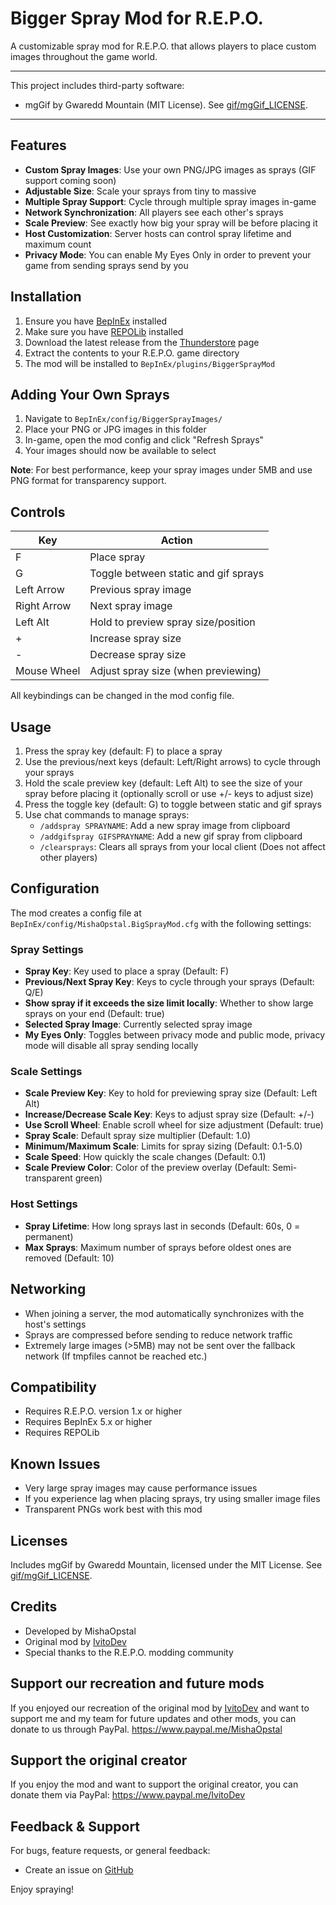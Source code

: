 # Bigger Spray Mod for R.E.P.O.

A customizable spray mod for R.E.P.O. that allows players to place custom images throughout the game world.

---

This project includes third-party software:

- mgGif by Gwaredd Mountain (MIT License). See [gif/mgGif_LICENSE](https://github.com/OnTheLink/BiggerSprayMod/blob/main/gif/mgGif_LICENSE).

---

## Features

- **Custom Spray Images**: Use your own PNG/JPG images as sprays (GIF support coming soon)
- **Adjustable Size**: Scale your sprays from tiny to massive
- **Multiple Spray Support**: Cycle through multiple spray images in-game
- **Network Synchronization**: All players see each other's sprays
- **Scale Preview**: See exactly how big your spray will be before placing it
- **Host Customization**: Server hosts can control spray lifetime and maximum count
- **Privacy Mode**: You can enable My Eyes Only in order to prevent your game from sending sprays send by you

## Installation

1. Ensure you have [BepInEx](https://thunderstore.io/c/repo/p/BepInEx/BepInExPack/) installed
2. Make sure you have [REPOLib](https://thunderstore.io/c/repo/p/Zehs/REPOLib/) installed
3. Download the latest release from the [Thunderstore](https://github.com/your-username/BiggerSprayMod/releases) page
4. Extract the contents to your R.E.P.O. game directory
5. The mod will be installed to `BepInEx/plugins/BiggerSprayMod`

## Adding Your Own Sprays

1. Navigate to `BepInEx/config/BiggerSprayImages/`
2. Place your PNG or JPG images in this folder
3. In-game, open the mod config and click "Refresh Sprays"
4. Your images should now be available to select

**Note**: For best performance, keep your spray images under 5MB and use PNG format for transparency support.

## Controls

| Key         | Action                                |
|-------------|---------------------------------------|
| F           | Place spray                           |
| G           | Toggle between static and gif sprays  |
| Left Arrow  | Previous spray image                  |
| Right Arrow | Next spray image                      |
| Left Alt    | Hold to preview spray size/position   |
| +           | Increase spray size                   |
| -           | Decrease spray size                   |
| Mouse Wheel | Adjust spray size (when previewing)   |

All keybindings can be changed in the mod config file.

## Usage
1. Press the spray key (default: F) to place a spray
2. Use the previous/next keys (default: Left/Right arrows) to cycle through your sprays
3. Hold the scale preview key (default: Left Alt) to see the size of your spray before placing it (optionally scroll or use +/- keys to adjust size)
4. Press the toggle key (default: G) to toggle between static and gif sprays
5. Use chat commands to manage sprays:
   - `/addspray SPRAYNAME`: Add a new spray image from clipboard
   - `/addgifspray GIFSPRAYNAME`: Add a new gif spray from clipboard
   - `/clearsprays`: Clears all sprays from your local client (Does not affect other players)

## Configuration

The mod creates a config file at `BepInEx/config/MishaOpstal.BigSprayMod.cfg` with the following settings:

### Spray Settings
- **Spray Key**: Key used to place a spray (Default: F)
- **Previous/Next Spray Key**: Keys to cycle through your sprays (Default: Q/E)
- **Show spray if it exceeds the size limit locally**: Whether to show large sprays on your end (Default: true)
- **Selected Spray Image**: Currently selected spray image
- **My Eyes Only**: Toggles between privacy mode and public mode, privacy mode will disable all spray sending locally

### Scale Settings
- **Scale Preview Key**: Key to hold for previewing spray size (Default: Left Alt)
- **Increase/Decrease Scale Key**: Keys to adjust spray size (Default: +/-)
- **Use Scroll Wheel**: Enable scroll wheel for size adjustment (Default: true)
- **Spray Scale**: Default spray size multiplier (Default: 1.0)
- **Minimum/Maximum Scale**: Limits for spray sizing (Default: 0.1-5.0)
- **Scale Speed**: How quickly the scale changes (Default: 0.1)
- **Scale Preview Color**: Color of the preview overlay (Default: Semi-transparent green)

### Host Settings
- **Spray Lifetime**: How long sprays last in seconds (Default: 60s, 0 = permanent)
- **Max Sprays**: Maximum number of sprays before oldest ones are removed (Default: 10)

## Networking

- When joining a server, the mod automatically synchronizes with the host's settings
- Sprays are compressed before sending to reduce network traffic
- Extremely large images (>5MB) may not be sent over the fallback network (If tmpfiles cannot be reached etc.)

## Compatibility

- Requires R.E.P.O. version 1.x or higher
- Requires BepInEx 5.x or higher
- Requires REPOLib

## Known Issues

- Very large spray images may cause performance issues
- If you experience lag when placing sprays, try using smaller image files
- Transparent PNGs work best with this mod

## Licenses

Includes mgGif by Gwaredd Mountain, licensed under the MIT License. See [gif/mgGif_LICENSE](https://github.com/OnTheLink/BiggerSprayMod/blob/main/gif/mgGif_LICENSE).

## Credits

- Developed by MishaOpstal
- Original mod by [IvitoDev](https://thunderstore.io/c/repo/p/IvitoDev/SprayMod)
- Special thanks to the R.E.P.O. modding community

## Support our recreation and future mods

If you enjoyed our recreation of the original mod by [IvitoDev](https://thunderstore.io/c/repo/p/IvitoDev/SprayMod) and want to support me and my team for future updates and other mods, you can donate to us through PayPal.
https://www.paypal.me/MishaOpstal

## Support the original creator

If you enjoy the mod and want to support the original creator, you can donate them via PayPal:
https://www.paypal.me/IvitoDev

## Feedback & Support

For bugs, feature requests, or general feedback:
- Create an issue on [GitHub](https://github.com/OnTheLink/BiggerSprayMod/issues)

Enjoy spraying!

